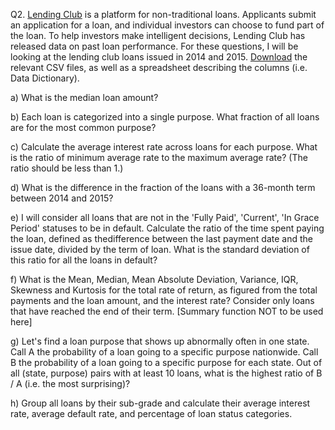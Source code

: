 Q2. [Lending Club](https://www.lendingclub.com/) is a platform for non-traditional loans. Applicants submit an application for a
loan, and individual investors can choose to fund part of the loan. To help investors make
intelligent decisions, Lending Club has released data on past loan performance. For these
questions, I will be looking at the lending club loans issued in 2014 and 2015. [Download](https://www.lendingclub.com/info/download-data.action) the
relevant CSV files, as well as a spreadsheet describing the columns (i.e. Data Dictionary).

a) What is the median loan amount?

b) Each loan is categorized into a single purpose. What fraction of all loans are for the most
common purpose?

c) Calculate the average interest rate across loans for each purpose. What is the ratio of
minimum average rate to the maximum average rate? (The ratio should be less than 1.)

d) What is the difference in the fraction of the loans with a 36-month term between 2014 and
2015?

e) I will consider all loans that are not in the 'Fully Paid', 'Current', 'In Grace Period' statuses
to be in default. Calculate the ratio of the time spent paying the loan, defined as thedifference between the last payment date and the issue date, divided by the term of loan.
What is the standard deviation of this ratio for all the loans in default?

f) What is the Mean, Median, Mean Absolute Deviation, Variance, IQR, Skewness and
Kurtosis for the total rate of return, as figured from the total payments and the loan amount,
and the interest rate? Consider only loans that have reached the end of their term. [Summary
function NOT to be used here]

g) Let's find a loan purpose that shows up abnormally often in one state. Call A the probability
of a loan going to a specific purpose nationwide. Call B the probability of a loan going to
a specific purpose for each state. Out of all (state, purpose) pairs with at least 10 loans,
what is the highest ratio of B / A (i.e. the most surprising)?

h) Group all loans by their sub-grade and calculate their average interest rate, average default
rate, and percentage of loan status categories.
